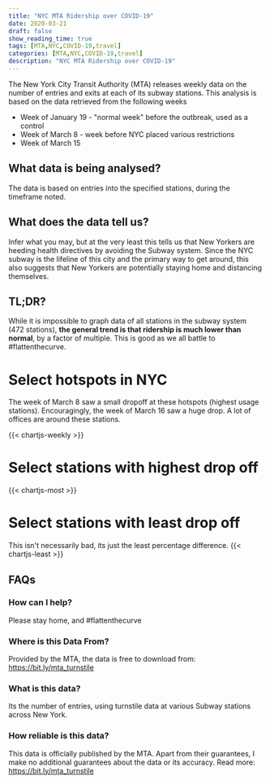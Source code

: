 ```yaml
---
title: "NYC MTA Ridership over COVID-19"
date: 2020-03-21
draft: false
show_reading_time: true
tags: [MTA,NYC,COVID-19,travel]
categories: [MTA,NYC,COVID-19,travel]
description: "NYC MTA Ridership over COVID-19"
---
```

The New York City Transit Authority (MTA) releases weekly data on the number of entries and exits at each of its subway stations. This analysis is based on the data retrieved from the following weeks
 * Week of January 19 - "normal week" before the outbreak, used as a control
 * Week of March 8 - week before NYC placed various restrictions
 * Week of March 15


## What data is being analysed?
The data is based on entries into the specified stations, during the timeframe noted. 

## What does the data tell us?
Infer what you may, but at the very least this tells us that New Yorkers are heeding health directives by avoiding the Subway system. Since the NYC subway is the lifeline of this city and the primary way to get around, this also suggests that New Yorkers are potentially staying home and distancing themselves.

## TL;DR?
While it is impossible to graph data of all stations in the subway system (472 stations), **the general trend is that ridership is much lower than normal**, by a factor of multiple. This is good as we all battle to #flattenthecurve.

# Select hotspots in NYC
The week of March 8 saw a small dropoff at these hotspots (highest usage stations). Encouragingly, the week of March 16 saw a huge drop. A lot of offices are around these stations.

{{< chartjs-weekly >}}

# Select stations with highest drop off

{{< chartjs-most >}}

# Select stations with least drop off
This isn't necessarily bad, its just the least percentage difference.
{{< chartjs-least >}}



## FAQs
### How can I help?
Please stay home, and #flattenthecurve
### Where is this Data From?
Provided by the MTA, the data is free to download from: https://bit.ly/mta_turnstile
### What is this data?
Its the number of entries, using turnstile data at various Subway stations across New York.
### How reliable is this data?
This data is officially published by the MTA. Apart from their guarantees, I make no additional guarantees about the data or its accuracy. Read more: https://bit.ly/mta_turnstile
  